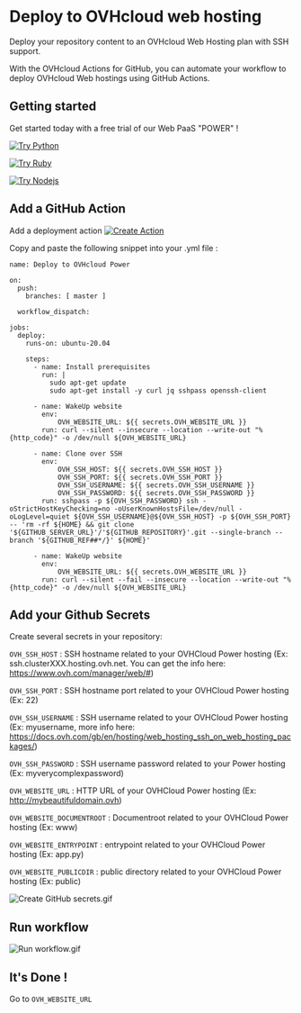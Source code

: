 # Deploy to OVHcloud web hosting

Deploy your repository content to an OVHcloud Web Hosting plan with SSH support.

With the OVHcloud Actions for GitHub, you can automate your workflow to deploy OVHcloud Web hostings using GitHub Actions.

## Getting started

Get started today with a free trial of our Web PaaS "POWER" !

[![Try Python](https://labs.ovh.com/sites/default/files/inline-images/Try%20OVHcloud%20Power%20for%20Python.png)](https://www.ovh.com/ie/order/express/#/express/review?products=~(~(productId~%27powerHosting~planCode~%27powerBeta1~duration~%27P12M~configuration~(~(label~%27language~value~%27python)))))

[![Try Ruby](https://labs.ovh.com/sites/default/files/inline-images/Try%20OVHcloud%20Power%20for%20Ruby.png)](https://www.ovh.com/ie/order/express/#/express/review?products=~(~(productId~%27powerHosting~planCode~%27powerBeta1~duration~%27P12M~configuration~(~(label~%27language~value~%27ruby)))))

[![Try Nodejs](https://labs.ovh.com/sites/default/files/inline-images/Try%20OVHcloud%20Power%20for%20Node.js_.png)](https://www.ovh.com/ie/order/express/#/express/review?products=~(~(productId~%27powerHosting~planCode~%27powerBeta1~duration~%27P12M~configuration~(~(label~%27language~value~%27nodejs)))))


## Add a GitHub Action

Add a deployment action [![Create Action](https://labs.ovh.com/sites/default/files/inline-images/Deploy%20to%20OVHcloud.png)]('new/master?filename=.github%2Fworkflows%2Fovhcloud-deploy.yml)

Copy and paste the following snippet into your .yml file :

	name: Deploy to OVHcloud Power

	on:
	  push:
	    branches: [ master ]
	  
	  workflow_dispatch:

	jobs:
	  deploy:    
	    runs-on: ubuntu-20.04

	    steps:
	      - name: Install prerequisites
	        run: |
	          sudo apt-get update
	          sudo apt-get install -y curl jq sshpass openssh-client

	      - name: WakeUp website
	        env:
	            OVH_WEBSITE_URL: ${{ secrets.OVH_WEBSITE_URL }}
	        run: curl --silent --insecure --location --write-out "%{http_code}" -o /dev/null ${OVH_WEBSITE_URL}

	      - name: Clone over SSH
	        env:
	            OVH_SSH_HOST: ${{ secrets.OVH_SSH_HOST }}
	            OVH_SSH_PORT: ${{ secrets.OVH_SSH_PORT }}
	            OVH_SSH_USERNAME: ${{ secrets.OVH_SSH_USERNAME }}
	            OVH_SSH_PASSWORD: ${{ secrets.OVH_SSH_PASSWORD }}
	        run: sshpass -p ${OVH_SSH_PASSWORD} ssh -oStrictHostKeyChecking=no -oUserKnownHostsFile=/dev/null -oLogLevel=quiet ${OVH_SSH_USERNAME}@${OVH_SSH_HOST} -p ${OVH_SSH_PORT} -- 'rm -rf ${HOME} && git clone '${GITHUB_SERVER_URL}'/'${GITHUB_REPOSITORY}'.git --single-branch --branch '${GITHUB_REF##*/}' ${HOME}'

	      - name: WakeUp website
	        env:
	            OVH_WEBSITE_URL: ${{ secrets.OVH_WEBSITE_URL }}
	        run: curl --silent --fail --insecure --location --write-out "%{http_code}" -o /dev/null ${OVH_WEBSITE_URL}



## Add your Github Secrets

Create several secrets in your repository:

```OVH_SSH_HOST``` : SSH hostname related to your OVHCloud Power hosting (Ex: ssh.clusterXXX.hosting.ovh.net. You can get the info here: https://www.ovh.com/manager/web/#)

```OVH_SSH_PORT``` : SSH hostname port related to your OVHCloud Power hosting (Ex: 22)

```OVH_SSH_USERNAME``` : SSH username related to your OVHCloud Power hosting (Ex: myusername, more info here: https://docs.ovh.com/gb/en/hosting/web_hosting_ssh_on_web_hosting_packages/) 

```OVH_SSH_PASSWORD``` : SSH username password related to your Power hosting (Ex: myverycomplexpassword)

```OVH_WEBSITE_URL``` : HTTP URL of your OVHCloud Power hosting (Ex: http://mybeautifuldomain.ovh)

```OVH_WEBSITE_DOCUMENTROOT``` : Documentroot related to your OVHCloud Power hosting (Ex: www)

```OVH_WEBSITE_ENTRYPOINT``` : entrypoint related to your OVHCloud Power hosting (Ex: app.py)

```OVH_WEBSITE_PUBLICDIR``` : public directory related to your OVHCloud Power hosting (Ex: public)

![Create GitHub secrets.gif](img/create_secrets.gif)

## Run workflow
![Run workflow.gif](img/run_workflow.gif)

## It's Done !

Go to ```OVH_WEBSITE_URL``` 